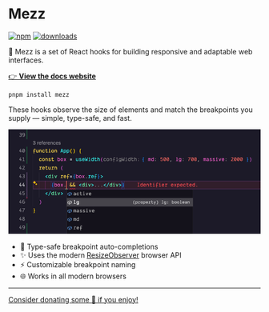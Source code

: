 # Mezz

[![npm](https://img.shields.io/npm/v/mezz?colorA=fdbe90&colorB=fffaeb)](https://www.npmjs.com/package/mezz)
[![downloads](https://img.shields.io/npm/dm/mezz?colorA=fdbe90&colorB=fffaeb)](https://www.npmjs.com/package/mezz)

📐 Mezz is a set of React hooks for building responsive and adaptable web interfaces.

[👉 **View the docs website**](https://mezz.benrogerson.dev/)

```shell
pnpm install mezz
```

These hooks observe the size of elements and match the breakpoints you supply — simple, type-safe, and fast.

<p><img src="./.github/preview-usewidth.png" width="650" alt="Typesafe completions screenshot" /></p>

- 💪 Type-safe breakpoint auto-completions
- ✨ Uses the modern [ResizeObserver](https://developer.mozilla.org/en-US/docs/Web/API/ResizeObserver) browser API
- ⚡️ Customizable breakpoint naming
- 🌐 Works in all modern browsers

---

[Consider donating some 🍕 if you enjoy!](https://www.buymeacoffee.com/benrogerson)
